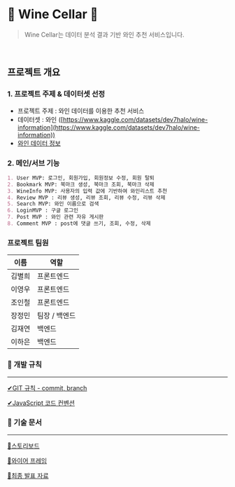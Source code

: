 # 🍷 Wine Cellar 🍷

> Wine Cellar는 데이터 분석 결과 기반 와인 추천 서비스입니다.

<br />

## 프로젝트 개요

### 1. 프로젝트 주제 & 데이터셋 선정

- 프로젝트 주제 : 와인 데이터를 이용한 추천 서비스
- 데이터셋 : 와인 ([https://www.kaggle.com/datasets/dev7halo/wine-information](https://www.kaggle.com/datasets/dev7halo/wine-information))
- [와인 데이터 정보](https://www.notion.so/5796f27747c84d3db152d83f6f3c69b2)

### 2. 메인/서브 기능

```markdown
1. User MVP: 로그인, 회원가입, 회원정보 수정, 회원 탈퇴
2. Bookmark MVP: 북마크 생성, 북마크 조회, 북마크 삭제
3. WineInfo MVP: 사용자의 입력 값에 기반하여 와인리스트 추천
4. Review MVP : 리뷰 생성, 리뷰 조회, 리뷰 수정, 리뷰 삭제
5. Search MVP: 와인 이름으로 검색
6. LoginMVP : 구글 로그인
7. Post MVP : 와인 관련 자유 게시판
8. Comment MVP : post에 댓글 쓰기, 조회, 수정, 삭제
```

### 프로젝트 팀원

| 이름   | 역할          |
| ------ | ------------- |
| 김별희 | 프론트엔드    |
| 이영우 | 프론트엔드    |
| 조인철 | 프론트엔드    |
| 장정민 | 팀장 / 백엔드 |
| 김재연 | 백엔드        |
| 이하은 | 백엔드        |

### 🏁 개발 규칙

---

[✔GIT 규칙 - commit, branch](https://capable-puma-504.notion.site/GIT-commit-branch-2056d8bd6fb64b5fa02a85f24fa3fbec)

[✔JavaScript 코드 컨벤션](https://capable-puma-504.notion.site/JavaScript-c4296ab1cf834f5bbb70acb4a4d1f048)

### 🏁 기술 문서

---

[🔎스토리보드](https://capable-puma-504.notion.site/f824521c062c435ca750216dc32aa3f3)

[🔎와이어 프레임](https://www.figma.com/file/JJqacPQU6LkRLPXXzR1Ocx/%EC%97%98%EB%A6%AC%EC%8A%A4-2%EC%B0%A8-%ED%94%84%EB%A1%9C%EC%A0%9D%ED%8A%B8?node-id=27%3A11)

[🔎최종 발표 자료](https://capable-puma-504.notion.site/21d96e891cbb4bf0893602943e094221)
